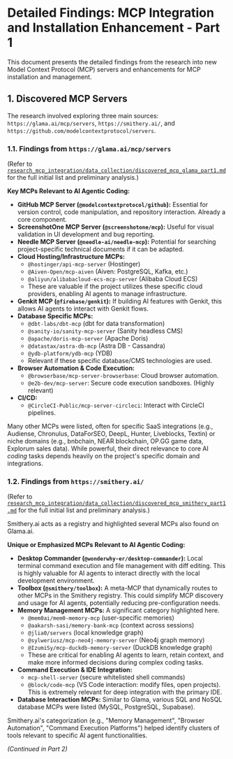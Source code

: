 # Detailed Findings: MCP Integration and Installation Enhancement - Part 1

This document presents the detailed findings from the research into new Model Context Protocol (MCP) servers and enhancements for MCP installation and management.

## 1. Discovered MCP Servers

The research involved exploring three main sources: `https://glama.ai/mcp/servers`, `https://smithery.ai/`, and `https://github.com/modelcontextprotocol/servers`.

### 1.1. Findings from `https://glama.ai/mcp/servers`

(Refer to [`research_mcp_integration/data_collection/discovered_mcp_glama_part1.md`](../data_collection/discovered_mcp_glama_part1.md) for the full initial list and preliminary analysis.)

**Key MCPs Relevant to AI Agentic Coding:**

*   **GitHub MCP Server (`@modelcontextprotocol/github`):** Essential for version control, code manipulation, and repository interaction. Already a core component.
*   **ScreenshotOne MCP Server (`@screenshotone/mcp`):** Useful for visual validation in UI development and bug reporting.
*   **Needle MCP Server (`@needle-ai/needle-mcp`):** Potential for searching project-specific technical documents if it can be adapted.
*   **Cloud Hosting/Infrastructure MCPs:**
    *   `@hostinger/api-mcp-server` (Hostinger)
    *   `@Aiven-Open/mcp-aiven` (Aiven: PostgreSQL, Kafka, etc.)
    *   `@aliyun/alibabacloud-ecs-mcp-server` (Alibaba Cloud ECS)
    *   These are valuable if the project utilizes these specific cloud providers, enabling AI agents to manage infrastructure.
*   **Genkit MCP (`@firebase/genkit`):** If building AI features with Genkit, this allows AI agents to interact with Genkit flows.
*   **Database Specific MCPs:**
    *   `@dbt-labs/dbt-mcp` (dbt for data transformation)
    *   `@sanity-io/sanity-mcp-server` (Sanity headless CMS)
    *   `@apache/doris-mcp-server` (Apache Doris)
    *   `@datastax/astra-db-mcp` (Astra DB - Cassandra)
    *   `@ydb-platform/ydb-mcp` (YDB)
    *   Relevant if these specific database/CMS technologies are used.
*   **Browser Automation & Code Execution:**
    *   `@browserbase/mcp-server-browserbase`: Cloud browser automation.
    *   `@e2b-dev/mcp-server`: Secure code execution sandboxes. (Highly relevant)
*   **CI/CD:**
    *   `@CircleCI-Public/mcp-server-circleci`: Interact with CircleCI pipelines.

Many other MCPs were listed, often for specific SaaS integrations (e.g., Audiense, Chronulus, DataForSEO, DeepL, Hunter, Liveblocks, Textin) or niche domains (e.g., bnbchain, NEAR blockchain, OP.GG game data, Explorum sales data). While powerful, their direct relevance to core AI *coding* tasks depends heavily on the project's specific domain and integrations.

### 1.2. Findings from `https://smithery.ai/`

(Refer to [`research_mcp_integration/data_collection/discovered_mcp_smithery_part1.md`](../data_collection/discovered_mcp_smithery_part1.md) for the full initial list and preliminary analysis.)

Smithery.ai acts as a registry and highlighted several MCPs also found on Glama.ai.

**Unique or Emphasized MCPs Relevant to AI Agentic Coding:**

*   **Desktop Commander (`@wonderwhy-er/desktop-commander`):** Local terminal command execution and file management with diff editing. This is highly valuable for AI agents to interact directly with the local development environment.
*   **Toolbox (`@smithery/toolbox`):** A meta-MCP that dynamically routes to other MCPs in the Smithery registry. This could simplify MCP discovery and usage for AI agents, potentially reducing pre-configuration needs.
*   **Memory Management MCPs:** A significant category highlighted here.
    *   `@mem0ai/mem0-memory-mcp` (user-specific memories)
    *   `@aakarsh-sasi/memory-bank-mcp` (context across sessions)
    *   `@jlia0/servers` (local knowledge graph)
    *   `@sylweriusz/mcp-neo4j-memory-server` (Neo4j graph memory)
    *   `@IzumiSy/mcp-duckdb-memory-server` (DuckDB knowledge graph)
    *   These are critical for enabling AI agents to learn, retain context, and make more informed decisions during complex coding tasks.
*   **Command Execution & IDE Integration:**
    *   `mcp-shell-server` (secure whitelisted shell commands)
    *   `@block/code-mcp` (VS Code interaction: modify files, open projects). This is extremely relevant for deep integration with the primary IDE.
*   **Database Interaction MCPs:** Similar to Glama, various SQL and NoSQL database MCPs were listed (MySQL, PostgreSQL, Supabase).

Smithery.ai's categorization (e.g., "Memory Management", "Browser Automation", "Command Execution Platforms") helped identify clusters of tools relevant to specific AI agent functionalities.

*(Continued in Part 2)*